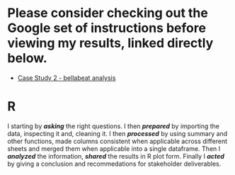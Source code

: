 # Please consider checking out the Google set of instructions before viewing my results, linked directly below.
 
* [Case Study 2 - bellabeat analysis](https://github.com/MjxSjx/Portfolio/blob/main/Case%20Study%202%20-%20bellabeat%20analysis/Case%20Study%202%20-%20bellabeat%20analysis.pdf)

# R
I starting by <strong><em>asking</em></strong> the right questions. I then <strong><em>prepared</em></strong> by importing the data, inspecting it and, cleaning it. I then <strong><em>processed</em></strong> by using summary and other functions, made columns consistent when applicable across different sheets and merged them when applicable into a single dataframe. Then I <strong><em>analyzed</em></strong> the information, <strong><em>shared</em></strong> the results in R plot form. Finally I <strong><em>acted</em></strong> by giving a conclusion and recommedations for stakeholder deliverables. 



